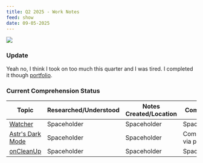 ```yaml
---
title: Q2 2025 - Work Notes
feed: show
date: 09-05-2025
---
```



![](https://media3.giphy.com/media/v1.Y2lkPTc5MGI3NjExczY2ODY3ZG9pYXd2dXJsc2lmcmh2MHZiNGMxZmE1aDR1NjNueWRzdSZlcD12MV9pbnRlcm5hbF9naWZfYnlfaWQmY3Q9Zw/TfJWecQXGocGBExLfX/giphy.gif)

### Update

Yeah no, I think I took on too much this quarter and I was tired. I completed it though [portfolio](https://developingdvlpr.com/).



### Current Comprehension Status

| Topic | Researched/Understood | Notes Created/Location | Comments  |
|-------------------|----------------|----------------|-----|
|[Watcher](https://vuejs.org/guide/essentials/watchers.html#watchers)| Spaceholder | Spaceholder |Spaceholder |
| [Astr's Dark Mode](https://docs.astro.build/en/tutorial/6-islands/2/)| Spaceholder | Spaceholder | Completed via portfolio |
|[onCleanUp]()| Spaceholder | Spaceholder |Spaceholder |
